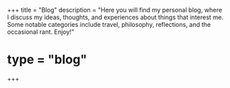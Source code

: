 +++
title = "Blog"
description = "Here you will find my personal blog, where I discuss my ideas, thoughts, and experiences about things that interest me. Some notable categories include travel, philosophy, reflections, and the occasional rant. Enjoy!"
# type = "blog"
+++